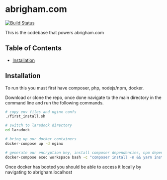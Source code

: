 # abrigham.com
[![Build Status](https://travis-ci.org/abrigham1/abrigham.svg?branch=master)](https://travis-ci.org/abrigham1/abrigham)

This is the codebase that powers abrigham.com

## Table of Contents
* [Installation](#installation)

## Installation
To run this you must first have composer, php, nodejs/npm, docker.

Download or clone the repo, once done navigate to the main directory in the command line and run the following commands.
```bash
# copy env files and nginx confs
./first_install.sh

# switch to laradock directory
cd laradock

# bring up our docker containers
docker-compose up -d nginx

# generate our encryption key, install composer dependencies, npm dependencies, and compile webpack assets from within workspace container
docker-compose exec workspace bash -c "composer install -n && yarn install && npm run dev && php artisan key:generate --ansi"
```

Once docker has booted you should be able to access it locally by navigating to abrigham.localhost